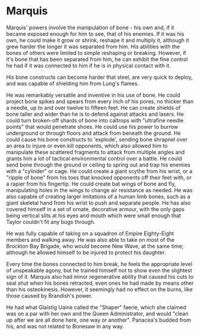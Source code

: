 # Marquis
Marquis' powers involve the manipulation of bone - his own and, if it became exposed enough for him to see, that of his enemies. If it was his own, he could make it grow or shrink, reshape it and multiply it, although it grew harder the longer it was separated from him. His abilities with the bones of others were limited to simple reshaping or breaking. However, if it's bone that has been separated from him, he can exhibit the fine control he had if it was connected to him if he is in physical contact with it.

His bone constructs can become harder that steel, are very quick to deploy, and was capable of shielding him from Lung's flames.

He was remarkably versatile and inventive in his use of bone. He could project bone spikes and spears from every inch of his pores, no thicker than a needle, up to and over twelve to fifteen feet. He can create shields of bone taller and wider than he is to defend against attacks and lasers. He could turn broken-off shards of bone into caltrops with "ultrafine needle points" that would penetrate shoes. He could use his power to burrow underground or through floors and attack from beneath the ground. He could cause his bone constructs to 'explode', sending bone shrapnel over an area to injure or even kill opponents, which also allowed him to manipulate these scattered fragments to attack from multiple angles and grants him a lot of tactical environmental control over a battle. He could send bone through the ground or ceiling to spring out and trap his enemies with a "cylinder" or cage. He could create a giant scythe from his wrist, or a "ripple of bone" from his toes that knocked opponents off their feet with, or a rapier from his fingertip. He could create bat wings of bone and fly, manipulating holes in the wings to change air resistance as needed. He was also capable of creating larger imitations of a human limb bones, such as a giant skeletal hand from his wrist to push and separate people. He has also covered himself in a set of ornate, decorative armour, with the only gaps being vertical slits at his eyes and mouth which were small enough that Taylor couldn't fit any bugs through.

He was fully capable of taking on a squadron of Empire Eighty-Eight members and walking away. He was also able to take on most of the Brockton Bay Brigade, who would become New Wave, at the same time; although he allowed himself to be injured to protect his daughter.

Every time the bones connected to him break, he feels the appropriate level of unspeakable agony, but he trained himself not to show even the slightest sign of it. Marquis also had minor regenerative ability that caused his cuts to seal shut when his bones retracted, even ones he had made by means other than his osteokinesis. However, it seemingly had no effect on the burns, like those caused by Brandish's power.

He had what Glaistig Uaine called the "Shaper" faerie, which she claimed was on a par with her own and the Queen Administrator, and would "clean up after we are all done here, one way or another". Panacea's budded from his, and was not related to Bonesaw in any way.
